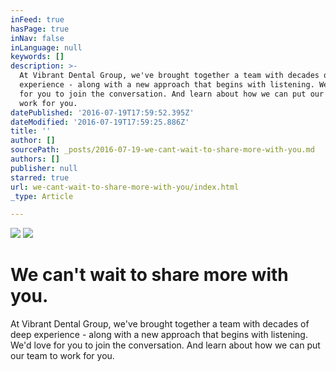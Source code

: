 ```yaml
---
inFeed: true
hasPage: true
inNav: false
inLanguage: null
keywords: []
description: >-
  At Vibrant Dental Group, we've brought together a team with decades of deep
  experience - along with a new approach that begins with listening. We'd love
  for you to join the conversation. And learn about how we can put our team to
  work for you. 
datePublished: '2016-07-19T17:59:52.395Z'
dateModified: '2016-07-19T17:59:25.886Z'
title: ''
author: []
sourcePath: _posts/2016-07-19-we-cant-wait-to-share-more-with-you.md
authors: []
publisher: null
starred: true
url: we-cant-wait-to-share-more-with-you/index.html
_type: Article

---
```

![](https://the-grid-user-content.s3-us-west-2.amazonaws.com/aad9b9a6-e44d-4438-afd6-a4aaf57075f5.jpg)
![](https://the-grid-user-content.s3-us-west-2.amazonaws.com/617abba1-638f-4365-bed1-71c41ed1e6d2.jpg)

# We can't wait to share more with you.

At Vibrant Dental Group, we've brought together a team with decades of deep experience - along with a new approach that begins with listening. We'd love for you to join the conversation. And learn about how we can put our team to work for you.